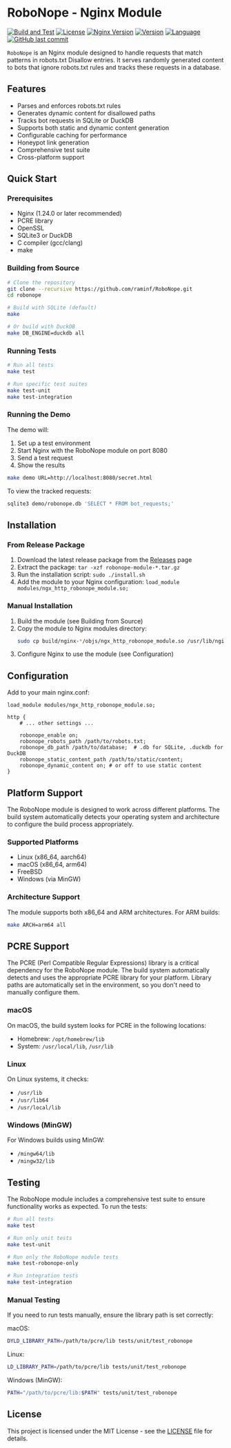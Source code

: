 # RoboNope - Nginx Module

[![Build and Test](https://github.com/raminf/RoboNope/actions/workflows/build.yml/badge.svg)](https://github.com/raminf/RoboNope/actions/workflows/build.yml)
[![License](https://img.shields.io/badge/license-MIT-blue.svg)](LICENSE)
[![Nginx Version](https://img.shields.io/badge/nginx-1.24.0-brightgreen.svg)](https://nginx.org/)
[![Version](https://img.shields.io/badge/version-1.0.0-blue.svg)](https://github.com/raminf/RoboNope/releases)
[![Language](https://img.shields.io/badge/language-C-orange.svg)](https://en.wikipedia.org/wiki/C_(programming_language))
[![GitHub last commit](https://img.shields.io/github/last-commit/raminf/RoboNope)](https://github.com/raminf/RoboNope/commits/main)

`RoboNope` is an Nginx module designed to handle requests that match patterns in robots.txt Disallow entries. It serves randomly generated content to bots that ignore robots.txt rules and tracks these requests in a database.

## Features

- Parses and enforces robots.txt rules
- Generates dynamic content for disallowed paths
- Tracks bot requests in SQLite or DuckDB
- Supports both static and dynamic content generation
- Configurable caching for performance
- Honeypot link generation
- Comprehensive test suite
- Cross-platform support

## Quick Start

### Prerequisites

- Nginx (1.24.0 or later recommended)
- PCRE library
- OpenSSL
- SQLite3 or DuckDB
- C compiler (gcc/clang)
- make

### Building from Source

```bash
# Clone the repository
git clone --recursive https://github.com/raminf/RoboNope.git
cd robonope

# Build with SQLite (default)
make

# Or build with DuckDB
make DB_ENGINE=duckdb all
```

### Running Tests

```bash
# Run all tests
make test

# Run specific test suites
make test-unit
make test-integration
```

### Running the Demo

The demo will:
1. Set up a test environment
2. Start Nginx with the RoboNope module on port 8080
3. Send a test request
4. Show the results

```bash
make demo URL=http://localhost:8080/secret.html
```

To view the tracked requests:
```bash
sqlite3 demo/robonope.db 'SELECT * FROM bot_requests;'
```

## Installation

### From Release Package

1. Download the latest release package from the [Releases](https://github.com/raminf/robonope/releases) page
2. Extract the package: `tar -xzf robonope-module-*.tar.gz`
3. Run the installation script: `sudo ./install.sh`
4. Add the module to your Nginx configuration: `load_module modules/ngx_http_robonope_module.so;`

### Manual Installation

1. Build the module (see Building from Source)
2. Copy the module to Nginx modules directory:
   ```bash
   sudo cp build/nginx-*/objs/ngx_http_robonope_module.so /usr/lib/nginx/modules/
   ```
3. Configure Nginx to use the module (see Configuration)

## Configuration

Add to your main nginx.conf:

```nginx
load_module modules/ngx_http_robonope_module.so;

http {
    # ... other settings ...

    robonope_enable on;
    robonope_robots_path /path/to/robots.txt;
    robonope_db_path /path/to/database;  # .db for SQLite, .duckdb for DuckDB
    robonope_static_content_path /path/to/static/content;
    robonope_dynamic_content on; # or off to use static content
}
```

## Platform Support

The RoboNope module is designed to work across different platforms. The build system automatically detects your operating system and architecture to configure the build process appropriately.

### Supported Platforms

- Linux (x86_64, aarch64)
- macOS (x86_64, arm64)
- FreeBSD
- Windows (via MinGW)

### Architecture Support

The module supports both x86_64 and ARM architectures. For ARM builds:

```bash
make ARCH=arm64 all
```

## PCRE Support

The PCRE (Perl Compatible Regular Expressions) library is a critical dependency for the RoboNope module. The build system automatically detects and uses the appropriate PCRE library for your platform. Library paths are automatically set in the environment, so you don't need to manually configure them.

### macOS

On macOS, the build system looks for PCRE in the following locations:
- Homebrew: `/opt/homebrew/lib`
- System: `/usr/local/lib`, `/usr/lib`

### Linux

On Linux systems, it checks:
- `/usr/lib`
- `/usr/lib64`
- `/usr/local/lib`

### Windows (MinGW)

For Windows builds using MinGW:
- `/mingw64/lib`
- `/mingw32/lib`

## Testing

The RoboNope module includes a comprehensive test suite to ensure functionality works as expected. To run the tests:

```bash
# Run all tests
make test

# Run only unit tests
make test-unit

# Run only the RoboNope module tests
make test-robonope-only

# Run integration tests
make test-integration
```

### Manual Testing

If you need to run tests manually, ensure the library path is set correctly:

macOS:
```bash
DYLD_LIBRARY_PATH=/path/to/pcre/lib tests/unit/test_robonope
```

Linux:
```bash
LD_LIBRARY_PATH=/path/to/pcre/lib tests/unit/test_robonope
```

Windows (MinGW):
```bash
PATH="/path/to/pcre/lib:$PATH" tests/unit/test_robonope
```

## License

This project is licensed under the MIT License - see the [LICENSE](LICENSE) file for details. 